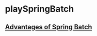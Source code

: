 # playSpringBatch

## [Advantages of Spring Batch](http://stackoverflow.com/questions/26929308/advantages-of-spring-batch)